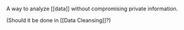 A way to analyze [[data]] without compromising private information.

(Should it be done in [[Data Cleansing]]?)